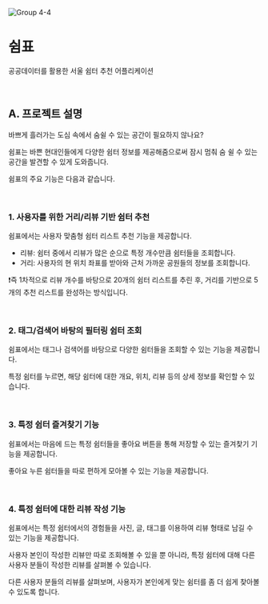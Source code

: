 
![Group 4-4](https://github.com/wminsoo1/commas/assets/81519167/d2aab007-e016-49c8-a9ec-fd82d0f169e3)


# 쉼표
공공데이터를 활용한 서울 쉼터 추천 어플리케이션

<br/>

## A. 프로젝트 설명

바쁘게 흘러가는 도심 속에서 숨쉴 수 있는 공간이 필요하지 않나요? 

쉼표는 바쁜 현대인들에게 다양한 쉼터 정보를 제공해줌으로써 잠시 멈춰 숨 쉴 수 있는 공간을 발견할 수 있게 도와줍니다.

쉼표의 주요 기능은 다음과 같습니다. 

<br/>

### 1. 사용자를 위한 거리/리뷰 기반 쉼터 추천 
쉼표에서는 사용자 맞춤형 쉼터 리스트 추천 기능을 제공합니다. 

- 리뷰: 쉼터 중에서 리뷰가 많은 순으로 특정 개수만큼 쉼터들을 조회합니다. 
- 거리: 사용자의 현 위치 좌표를 받아와 근처 가까운 공원들의 정보를 조회합니다. 

❗즉 1차적으로 리뷰 개수를 바탕으로 20개의 쉼터 리스트를 추린 후, 거리를 기반으로 5개의 추천 리스트를 완성하는 방식입니다. 

<br/>

### 2. 태그/검색어 바탕의 필터링 쉼터 조회 

쉼표에서는 태그나 검색어를 바탕으로 다양한 쉼터들을 조회할 수 있는 기능을 제공합니다.

특정 쉼터를 누르면, 해당 쉼터에 대한 개요, 위치, 리뷰 등의 상세 정보를 확인할 수 있습니다. 

<br/>

### 3. 특정 쉼터 즐겨찾기 기능 

쉼표에서는 마음에 드는 특정 쉼터들을 좋아요 버튼을 통해 저장할 수 있는 즐겨찾기 기능을 제공합니다.

좋아요 누른 쉼터들을 따로 편하게 모아볼 수 있는 기능을 제공합니다. 

<br/>

### 4. 특정 쉼터에 대한 리뷰 작성 기능

쉼표에서는 특정 쉼터에서의 경험들을 사진, 글, 태그를 이용하여 리뷰 형태로 남길 수 있는 기능을 제공합니다.

사용자 본인이 작성한 리뷰만 따로 조회해볼 수 있을 뿐 아니라, 특정 쉼터에 대해 다른 사용자 분들이 작성한 리뷰를 살펴볼 수 있습니다. 

다른 사용자 분들의 리뷰를 살펴보며, 사용자가 본인에게 맞는 쉼터를 좀 더 쉽게 찾아볼 수 있도록 합니다. 

<br/>

